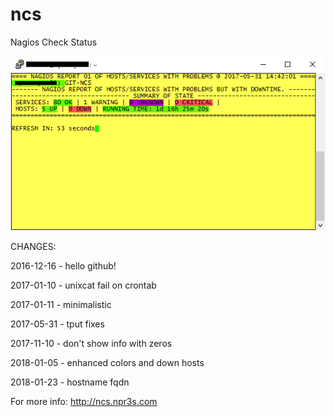 # ncs
Nagios Check Status

![ncs_start](https://raw.githubusercontent.com/nelbren/ncs/master/ncs_start.png?raw=true)

CHANGES:

2016-12-16 - hello github!

2017-01-10 - unixcat fail on crontab

2017-01-11 - minimalistic

2017-05-31 - tput fixes

2017-11-10 - don't show info with zeros

2018-01-05 - enhanced colors and down hosts

2018-01-23 - hostname fqdn

For more info: http://ncs.npr3s.com
